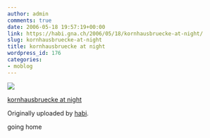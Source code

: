 ```yaml
---
author: admin
comments: true
date: 2006-05-18 19:57:19+00:00
link: https://habi.gna.ch/2006/05/18/kornhausbruecke-at-night/
slug: kornhausbruecke-at-night
title: kornhausbruecke at night
wordpress_id: 176
categories:
- moblog
---
```



 [![](http://static.flickr.com/55/148890265_4117ae010e_m.jpg)](http://www.flickr.com/photos/habi/148890265/)
   

 
  [kornhausbruecke at night](http://www.flickr.com/photos/habi/148890265/)
    

  Originally uploaded by [habi](http://www.flickr.com/people/habi/).
 



going home
  

